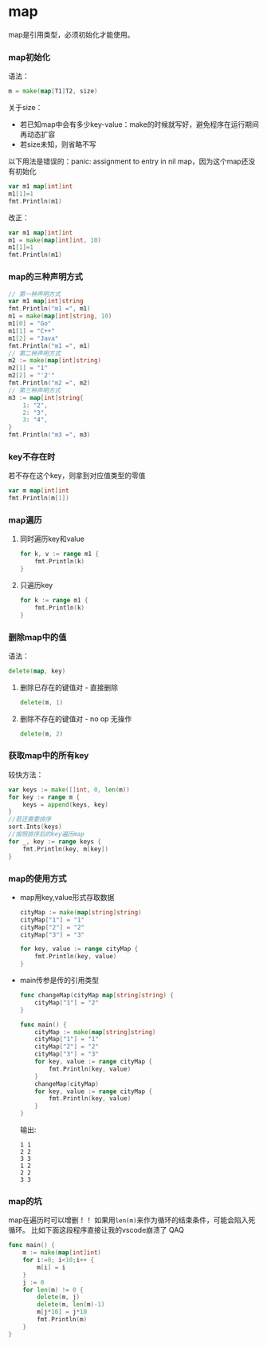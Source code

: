 # map
map是引用类型，必须初始化才能使用。

### map初始化
语法：
```go
m = make(map[T1]T2, size)
```
关于size：
- 若已知map中会有多少key-value：make的时候就写好，避免程序在运行期间再动态扩容
- 若size未知，则省略不写

以下用法是错误的：panic: assignment to entry in nil map，因为这个map还没有初始化
```go
var m1 map[int]int
m1[1]=1
fmt.Println(m1)
```
改正：
```go
var m1 map[int]int
m1 = make(map[int]int, 10)
m1[1]=1
fmt.Println(m1)
```
### map的三种声明方式
```go
// 第一种声明方式
var m1 map[int]string
fmt.Println("m1 =", m1)
m1 = make(map[int]string, 10)
m1[0] = "Go"
m1[1] = "C++"
m1[2] = "Java"
fmt.Println("m1 =", m1)
// 第二种声明方式
m2 := make(map[int]string)
m2[1] = "1"
m2[2] = "'2'"
fmt.Println("m2 =", m2)
// 第三种声明方式
m3 := map[int]string{
	1: "2",
	2: "3",
	3: "4",
}
fmt.Println("m3 =", m3)
```

### key不存在时
若不存在这个key，则拿到对应值类型的零值
```go
var m map[int]int
fmt.Println(m[1])
```


### map遍历
1. 同时遍历key和value
    ```go
    for k, v := range m1 {
        fmt.Println(k)
    }
    ```
2. 只遍历key
    ```go
    for k := range m1 {
        fmt.Println(k)
    }
    ```

### 删除map中的值
语法：
```go
delete(map, key)
```
1. 删除已存在的键值对 - 直接删除
    ```go
    delete(m, 1)
    ```
2. 删除不存在的键值对 - no op 无操作
    ```go
    delete(m, 2)
    ```

### 获取map中的所有key
较快方法：
```go
var keys := make([]int, 0, len(m))
for key := range m {
    keys = append(keys, key)
}
//若还需要排序
sort.Ints(keys)
//按照排序后的key遍历map
for _, key := range keys {
    fmt.Println(key, m[key])
}
```

### map的使用方式
- map用key,value形式存取数据
    ```go
    cityMap := make(map[string]string)
	cityMap["1"] = "1"
	cityMap["2"] = "2"
	cityMap["3"] = "3"

	for key, value := range cityMap {
		fmt.Println(key, value)
	}
    ```
- main传参是传的引用类型
    ```go
    func changeMap(cityMap map[string]string) {
	    cityMap["1"] = "2"
    }

    func main() {
        cityMap := make(map[string]string)
        cityMap["1"] = "1"
        cityMap["2"] = "2"
        cityMap["3"] = "3"      
        for key, value := range cityMap {
        	fmt.Println(key, value)
        }       
        changeMap(cityMap)
        for key, value := range cityMap {
        	fmt.Println(key, value)
        }       
    }

    ```
    输出:
    ```
    1 1
    2 2
    3 3
    1 2
    2 2
    3 3
    ```

### map的坑
map在遍历时可以增删！！
如果用`len(m)`来作为循环的结束条件，可能会陷入死循环。
比如下面这段程序直接让我的vscode崩溃了 QAQ
```go
func main() {
	m := make(map[int]int)
	for i:=0; i<10;i++ {
		m[i] = i
	}
	j := 0
	for len(m) != 0 {
		delete(m, j)
		delete(m, len(m)-1)
		m[j*10] = j*10
		fmt.Println(m)
	}
}
```